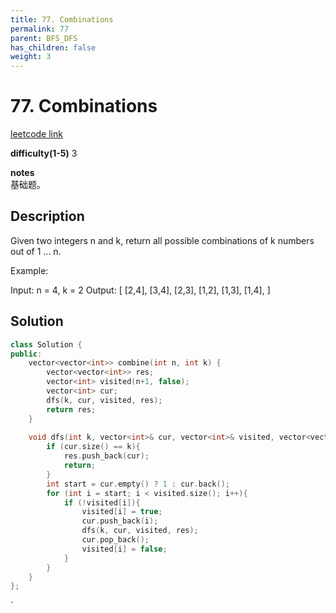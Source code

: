 ```yaml
---
title: 77. Combinations
permalink: 77
parent: BFS_DFS
has_children: false
weight: 3
---
```

# 77. Combinations
[leetcode link](https://leetcode.com/problems/combinations/)

**difficulty(1-5)** 
3

**notes**   
基础题。

## Description
Given two integers n and k, return all possible combinations of k numbers out of 1 ... n.

Example:

Input: n = 4, k = 2
Output:
[
  [2,4],
  [3,4],
  [2,3],
  [1,2],
  [1,3],
  [1,4],
]

## Solution

```c++
class Solution {
public:
    vector<vector<int>> combine(int n, int k) {
        vector<vector<int>> res;
        vector<int> visited(n+1, false);
        vector<int> cur;
        dfs(k, cur, visited, res);
        return res;
    }
    
    void dfs(int k, vector<int>& cur, vector<int>& visited, vector<vector<int>>& res){
        if (cur.size() == k){
            res.push_back(cur);
            return;
        }
        int start = cur.empty() ? 1 : cur.back();
        for (int i = start; i < visited.size(); i++){
            if (!visited[i]){
                visited[i] = true;
                cur.push_back(i);
                dfs(k, cur, visited, res);
                cur.pop_back();
                visited[i] = false;
            }
        }
    }
};
```

<!-- 
Default label
{: .label }

Blue label
{: .label .label-blue }

Stable
{: .label .label-green }

New release
{: .label .label-purple }

Coming soon
{: .label .label-yellow }

Deprecated
{: .label .label-red } -->
`